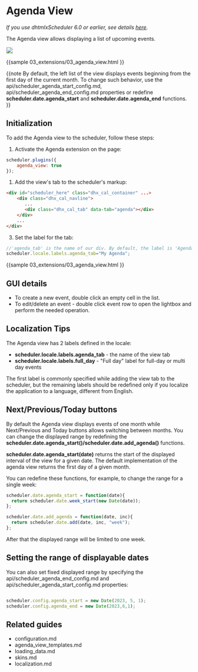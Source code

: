 Agenda View 
=======
*If you use dhtmlxScheduler 6.0 or earlier, see details [here](agenda_view_old.md).*

The Agenda view allows displaying a list of upcoming events.


<img src="agenda_view.png"  style="border: 1px solid #E4E4E4"/>



{{sample
	03_extensions/03_agenda_view.html
}}


{{note
By default, the left list of the view displays events beginning from the first day of the current month. To change such behavior, use the api/scheduler_agenda_start_config.md, api/scheduler_agenda_end_config.md properties or redefine **scheduler.date.agenda_start** and **scheduler.date.agenda_end** functions.
}}



Initialization
-------------------------------

To add the Agenda view  to the scheduler, follow these steps:

1) Activate the Agenda extension on the page:

~~~js
scheduler.plugins({
    agenda_view: true
});
~~~
    
1) Add the view's tab to the scheduler's markup:

~~~html
<div id="scheduler_here" class="dhx_cal_container" ...>
	<div class="dhx_cal_navline">
	   ...
	   <div class="dhx_cal_tab" data-tab="agenda"></div>
    </div>
	...	
</div>
~~~
	
3) Set the label for the tab:

~~~js
//'agenda_tab' is the name of our div. By default, the label is 'Agenda' 
scheduler.locale.labels.agenda_tab="My Agenda"; 
~~~


{{sample
	03_extensions/03_agenda_view.html
}}


GUI details 
-------------------------------------------

- To create a new event, double click an empty cell in the list.
- To edit/delete an event - double click event row to open the lightbox and perform the needed operation.


Localization Tips
----------------------------------------------

The Agenda view has 2 labels defined in the locale:


- **scheduler.locale.labels.agenda_tab** - the name of the view tab
- **scheduler.locale.labels.full_day** - "Full day" label for full-day or multi day events


The first label is commonly specified while adding the view tab to the scheduler, but the remaining labels should be redefined only if you localize the application to a language, different from English.


Next/Previous/Today buttons 
-------------------

By default the Agenda view displays events of one month while Next/Previous and Today buttons allows switching between months. You can change the displayed range by redefining the **scheduler.date.agenda_start()/scheduler.date.add_agenda()** functions.

**scheduler.date.agenda_start(date)** returns the start of the displayed interval of the view for a given date. 
The default implementation of the agenda view returns the first day of a given month.

You can redefine these functions, for example, to change the range for a single week:

~~~js
scheduler.date.agenda_start = function(date){
  return scheduler.date.week_start(new Date(date)); 
};

scheduler.date.add_agenda = function(date, inc){
  return scheduler.date.add(date, inc, "week"); 
}; 
~~~

After that the displayed range will be limited to one week.


Setting the range of displayable dates
---------------------------------------

You can also set fixed displayed range by specifying the api/scheduler_agenda_end_config.md and  api/scheduler_agenda_start_config.md properties:

~~~js

scheduler.config.agenda_start = new Date(2023, 5, 1); 
scheduler.config.agenda_end = new Date(2023,6,1);   
~~~

Related guides
---------------------

- configuration.md
- agenda_view_templates.md
- loading_data.md
- skins.md
- localization.md
